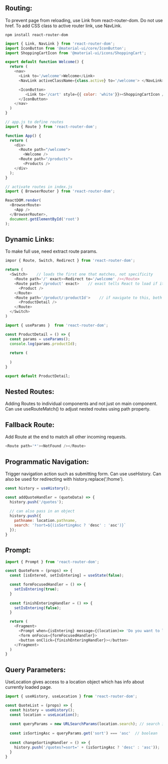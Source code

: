 ## Routing:
To prevent page from reloading, use Link from react-router-dom. Do not use href. To add CSS class to active router link, use NavLink.

```
npm install react-router-dom
```

```javascript
import { Link, NavLink } from 'react-router-dom';
import IconButton from '@material-ui/core/IconButton';
import ShoppingCartIcon from '@material-ui/icons/ShoppingCart';

export default function Welcome() {
  return (
    <nav>
      <Link to='/welcome'>Welcome</Link>
      <NavLink activeClassName={class.active} to='/welcome'> </NavLink>

      <IconButton>
         <Link to='/cart' style={{ color: 'white'}}><ShoppingCartIcon /></Link>
      </IconButton>
    </nav>
  )
}

```

```javascript
// app.js to define routes
import { Route } from 'react-router-dom';

function App() {
  return (
    <div>
      <Route path="/welcome">
        <Welcome />
      <Route path="/products">
        <Products />
    </div>
  );
}
``` 
```javascript
// activate routes in index.js 
import { BrowserRouter } from 'react-router-dom';

ReactDOM.render(
  <BrowserRoute>
    <App />
  </BrowserRouter>,
  document.getElementById('root')
);

```

## Dynamic Links:
To make full use, need extract route params.
```javascript
impor { Route, Switch, Redirect } from 'react-router-dom';

return (
  <Switch>    // loads the first one that matches, not specificity
    <Route path='/' exact><Redirect to='/welcome' /></Route>
    <Route path='/product' exact>    // exact tells React to load if it matches exactly
      <Product />
    </Route>
    <Route path='/product/:productId'>    // if navigate to this, both products and productDetail routes will be active if no Switch
      <ProductDetail />
    </Route>
  </Switch>
)
```

```javascript
import { useParams }  from 'react-router-dom';

const ProductDetail = () => {
  const params = useParams();
  console.log(params.productId);
  
  return (
    
  )
}

export default ProductDetail;

```

## Nested Routes:
Adding Routes to individual components and not just on main component. Can use useRouteMatch() to adjust nested routes using path property.

## Fallback Route:
Add Route at the end to match all other incoming requests.

```javascript
<Route path='*'><NotFound /></Route>
```

## Programmatic Navigation:
Trigger navigation action such as submitting form. Can use useHistory. Can also be used for redirecting with history.replace('/home').

```javascript
const history = useHistory();

const addQuoteHandler = (quoteData) => {
  history.push('/quotes');
  
  // can also pass in an object
  history.push({
    pathname: location.pathname,
    search: '?sort=${(isSortingAsc ? 'desc' : 'asc')}`
  });
}

```
## Prompt:
```javascript
import { Prompt } from 'react-router-dom';

const QuoteForm = (props) => {
  const [isEntered, setIsEntering] = useState(false);

  const formFocusedHandler = () => {
    setIsEntering(true);
  }
  
  const finishEnteringHandler = () => {
    setIsEntering(false);
  }

  return (
    <Fragment>
      <Prompt when={isEntering} message={(location)=> 'Do you want to leave page?'}/>
      <form onFocus={formFocusedHandler}>
      <button onClick={finishEnteringHandler}></button>
    </Fragment>
  )
}
```

## Query Parameters:
UseLocation gives access to a location object which has info about currently loaded page. 
```javascript
import { useHistory, useLocation } from 'react-router-dom'; 

const QuoteList = (props) => {
  const history = useHistory();
  const location = useLocation();
  
  const queryParams = new URLSearchParams(location.search); // search is a location property holding ? values
  
  const isSortingAsc = queryParams.get('sort') === 'asc'  // boolean
  
  const changeSortingHandler = () => {
    history.push('/quotes?=sort=' + (isSortingAsc ? 'desc' : 'asc'));   // re-renders component even if it's the same page
  }
}


```
